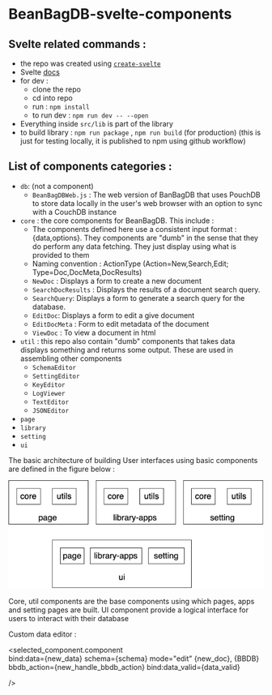 # BeanBagDB-svelte-components

## Svelte related commands :
- the repo was created using [`create-svelte`](https://github.com/sveltejs/kit/tree/main/packages/create-svelte)
- Svelte [docs](https://svelte.dev/docs/kit/packaging)
- for dev :
  - clone the repo
  - cd into repo 
  - run : `npm install`
  - to run dev : `npm run dev -- --open`
- Everything inside `src/lib` is part of the library
- to build library : `npm run package` , `npm run build` (for production) (this is just for testing locally, it is published to npm using github workflow)


## List of components categories :
- `db`: (not a component)
  - `BeanBagDBWeb.js` : The web version of BanBagDB that uses PouchDB to store data locally in the user's web browser with an option to sync with a CouchDB instance 
- `core` : the core components for BeanBagDB. This include :
  - The components defined here use a consistent input format : {data,options}. They components are "dumb" in the sense that they do perform any data fetching. They just display using what is provided to them 
  - Naming convention : ActionType (Action=New,Search,Edit; Type=Doc,DocMeta,DocResults)
  - `NewDoc` : Displays a form to create a new document 
  - `SearchDocResults` : Displays the results of a document search query.
  - `SearchQuery`: Displays a form to generate a search query for the database.
  - `EditDoc`: Displays a form to edit a give document
  - `EditDocMeta`  : Form to edit metadata of the document
  - `ViewDoc` : To view a document in  html 
- `util` : this repo also contain "dumb" components that takes data displays something and returns some output. These are used in assembling other components 
  - `SchemaEditor` 
  - `SettingEditor`
  - `KeyEditor`
  - `LogViewer`
  - `TextEditor`
  - `JSONEditor`
- `page`
- `library`
- `setting`
- `ui`

The basic architecture of building User interfaces using basic components are defined in the figure below : 

![BeanBagDB Architecture](./static/beanbagdb-svelte-arch.png)


Core, util components are the base components using which pages, apps and setting pages are built. UI component provide a logical interface for users to interact with their database 



Custom data editor :



<selected_component.component  
        bind:data={new_data}
        schema={schema} 
        mode="edit"
        {new_doc},
        {BBDB}
        bbdb_action={new_handle_bbdb_action}
        bind:data_valid={data_valid}

/>